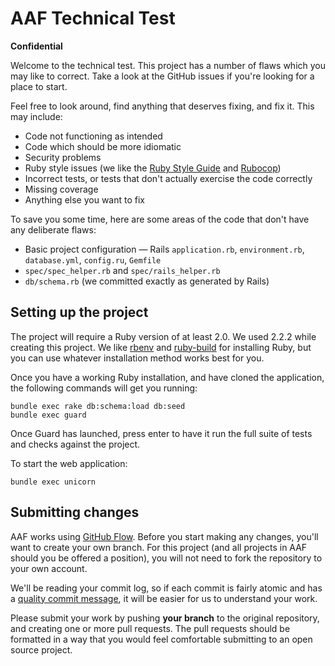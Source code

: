 # AAF Technical Test

**Confidential**

Welcome to the technical test. This project has a number of flaws which you may
like to correct. Take a look at the GitHub issues if you're looking for a place
to start.

Feel free to look around, find anything that deserves fixing, and fix it. This
may include:

* Code not functioning as intended
* Code which should be more idiomatic
* Security problems
* Ruby style issues (we like the [Ruby Style Guide][style-guide] and
  [Rubocop][rubocop])
* Incorrect tests, or tests that don't actually exercise the code correctly
* Missing coverage
* Anything else you want to fix

To save you some time, here are some areas of the code that don't have any
deliberate flaws:

* Basic project configuration &mdash; Rails `application.rb`, `environment.rb`,
  `database.yml`, `config.ru`, `Gemfile`
* `spec/spec_helper.rb` and `spec/rails_helper.rb`
* `db/schema.rb` (we committed exactly as generated by Rails)

[style-guide]: https://github.com/bbatsov/ruby-style-guide
[rubocop]: https://github.com/bbatsov/rubocop

## Setting up the project

The project will require a Ruby version of at least 2.0. We used 2.2.2 while
creating this project.  We like [rbenv][rbenv] and [ruby-build][ruby-build] for
installing Ruby, but you can use whatever installation method works best for
you.

Once you have a working Ruby installation, and have cloned the application, the
following commands will get you running:

```
bundle exec rake db:schema:load db:seed
bundle exec guard
```

Once Guard has launched, press enter to have it run the full suite of tests and
checks against the project.

To start the web application:

```
bundle exec unicorn
```

[rbenv]: https://github.com/sstephenson/rbenv
[ruby-build]: https://github.com/sstephenson/ruby-build

## Submitting changes

AAF works using [GitHub Flow][flow]. Before you start making any changes, you'll
want to create your own branch. For this project (and all projects in AAF should
you be offered a position), you will not need to fork the repository to your own
account.

We'll be reading your commit log, so if each commit is fairly atomic and has a
[quality commit message][commit-message], it will be easier for us to understand
your work.

Please submit your work by pushing **your branch** to the original repository,
and creating one or more pull requests. The pull requests should be formatted in
a way that you would feel comfortable submitting to an open source project.

[flow]: https://guides.github.com/introduction/flow/
[commit-message]: https://robots.thoughtbot.com/5-useful-tips-for-a-better-commit-message
